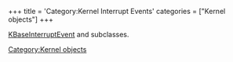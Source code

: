 +++
title = 'Category:Kernel Interrupt Events'
categories = ["Kernel objects"]
+++

[KBaseInterruptEvent](KBaseInterruptEvent "wikilink") and subclasses.

[Category:Kernel objects](Category:Kernel_objects "wikilink")
